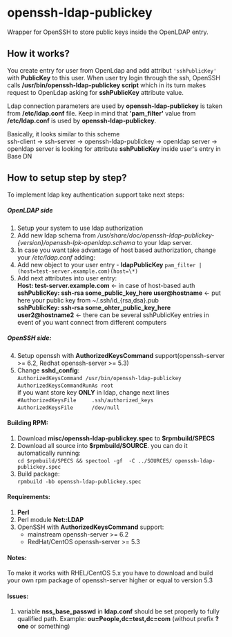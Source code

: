 openssh-ldap-publickey
======================

Wrapper for OpenSSH to store public keys inside the OpenLDAP entry.

## How it works?

You create entry for user from OpenLdap and add attribut `'sshPublicKey'` with **PublicKey** to this user.
When user try login through the ssh, OpenSSH calls **/usr/bin/openssh-ldap-publickey script** which in its turn makes request to OpenLdap asking for **sshPublicKey** attribute value.

Ldap connection parameters are used by **openssh-ldap-publickey** is taken from **/etc/ldap.conf** file.
Keep in mind that  **'pam_filter'** value from **/etc/ldap.conf** is used by **openssh-ldap-publickey**.

Basically, it looks similar to this scheme    
ssh-client -> ssh-server -> openssh-ldap-publickey -> openldap server -> openldap server is looking for attribute **sshPublicKey** inside user's entry in Base DN
## How to setup step by step?

To implement ldap key authentication support take next steps:
##### OpenLDAP side

1. Setup your system to use ldap authorization
2. Add new ldap schema from */usr/share/doc/openssh-ldap-publickey-{version}/openssh-lpk-openldap.schema* to your ldap server.
3. In case you want take advantage of host based authorization, change your */etc/ldap.conf* adding:
4. Add new object to your user entry - **ldapPublicKey**
`pam_filter |(host=test-server.example.com)(host=\*)`
5. Add next attributes into user entry:    
**Host: test-server.example.com** <- in case of host-based auth    
**sshPublicKey: ssh-rsa some_public_key_here user@hostname** <- put here your public key from ~/.ssh/id_{rsa,dsa}.pub     
**sshPublicKey: ssh-rsa some_ohter_public_key_here user2@hostname2** <- there can be several sshPublicKey entries in event of you want connect from different computers        

##### OpenSSH side:
4. Setup openssh with **AuthorizedKeysCommand** support(openssh-server >= 6.2, Redhat openssh-server >= 5.3)
5. Change **sshd_config**:    
`AuthorizedKeysCommand /usr/bin/openssh-ldap-publickey`    
`AuthorizedKeysCommandRunAs root`    
if you want store key **ONLY** in ldap, change next lines    
`#AuthorizedKeysFile     .ssh/authorized_keys`   
`AuthorizedKeysFile      /dev/null`   


#### Building RPM:
1. Download **misc/openssh-ldap-publickey.spec** to **$rpmbuild/SPECS**
2. Download all source into **$rpmbuild/SOURCE**.
you can do it automatically running:    
`cd $rpmbuild/SPECS && spectool -gf  -C ../SOURCES/ openssh-ldap-publickey.spec`
3. Build package:    
`rpmbuild -bb openssh-ldap-publickey.spec`

#### Requirements:
1. **Perl**
2. Perl module **Net::LDAP**
3. OpenSSH with **AuthorizedKeysCommand** support:   
    * mainstream openssh-server >= 6.2
    * RedHat/CentOS openssh-server >= 5.3

#### Notes:

To make it works with RHEL/CentOS 5.x you have to download and build your own rpm package of openssh-server higher or equal to version 5.3

#### Issues:
1. variable **nss_base_passwd** in **ldap.conf** should be set properly to fully qualified path. Example: **ou=People,dc=test,dc=com** (without prefix **?one** or something)
